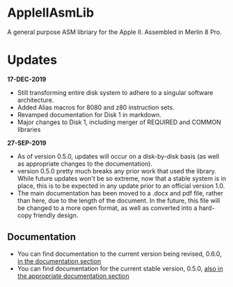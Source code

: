 # AppleIIAsmLib

A general purpose ASM libriary for the Apple II. Assembled in Merlin 8 Pro.

# Updates

__17-DEC-2019__

- Still transforming entire disk system to adhere to a singular software architecture. 
- Added Alias macros for 8080 and z80 instruction sets.
- Revamped documentation for Disk 1 in markdown.
- Major changes to Disk 1, including merger of REQUIRED and COMMON libraries

__27-SEP-2019__

- As of version 0.5.0, updates will occur on a disk-by-disk basis (as well as appropriate changes to the documentation). 
- version 0.5.0 pretty much breaks any prior work that used the library. While future updates won't be so extreme, now that a stable system is in place, this is to be expected in any update prior to an official version 1.0.
- The main documentation has been moved to a .docx and pdf file, rather than here, due to the length of the document. In the future, this file will be changed to a more open format, as well as converted into a hard-copy friendly design.

## Documentation

- You can find documentation to the current version being revised, 0.6.0, [in the documentation section](./documentation/0.6.0/) 
- You can find documentation for the current stable version, 0.5.0, [also in the appropriate documentation section](./documentation/0.5.0/) 

